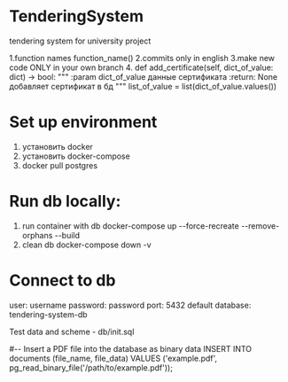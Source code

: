 # TenderingSystem
tendering system for university project

1.function names function_name() 
2.commits only in english
3.make new code ONLY in your own branch
4. def add_certificate(self, dict_of_value: dict) -> bool:
        """
        :param dict_of_value данные сертификата
        :return: None
        добавляет сертификат в бд
        """
        list_of_value = list(dict_of_value.values())


# Set up environment
1. установить docker
2. установить docker-compose
3. docker pull postgres
 

#  Run db locally:
1. run container with db
   docker-compose up --force-recreate --remove-orphans --build
2. clean db 
   docker-compose down -v

# Connect to db
user: username
password: password
port: 5432
default database: tendering-system-db

Test data and scheme - db/init.sql

#-- Insert a PDF file into the database as binary data
INSERT INTO documents (file_name, file_data)
VALUES ('example.pdf', pg_read_binary_file('/path/to/example.pdf'));


